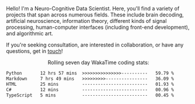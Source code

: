 Hello! I'm a Neuro-Cognitive Data Scientist. Here, you'll find a variety of projects that span across numerous fields. These include brain decoding, artificial neuroscience, information theory, different kinds of signal processing, human-computer interfaces (including front-end development), and algorithmic art. 

If you're seeking consultation, are interested in collaboration, or have any questions, get in <a href='mailto:desk@syrkis.com?subject=Getting%20in%20touch'>touch</a>!

<p align="center">Rolling seven day WakaTime coding stats:</p>
<!--START_SECTION:waka-->

```txt
Python       12 hrs 57 mins  >>>>>>>>>>>>>>>----------   59.79 %
Markdown     7 hrs 49 mins   >>>>>>>>>----------------   36.09 %
HTML         25 mins         -------------------------   01.93 %
C#           12 mins         -------------------------   00.96 %
TypeScript   5 mins          -------------------------   00.45 %
```

<!--END_SECTION:waka-->
